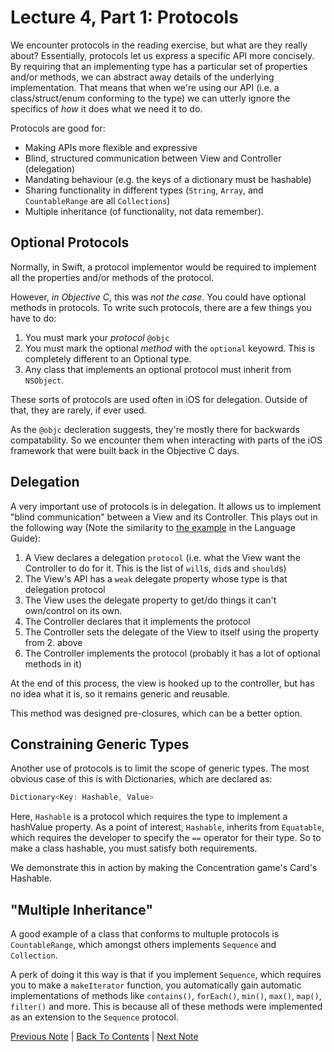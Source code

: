 # Lecture 4, Part 1: Protocols

We encounter protocols in the reading exercise, but what are they really about? Essentially, protocols let us express a specific API more concisely. By requiring that an implementing type has a particular set of properties and/or methods, we can abstract away details of the underlying implementation. That means that when we're using our API (i.e. a class/struct/enum conforming to the type) we can utterly ignore the specifics of *how* it does what we need it to do.

Protocols are good for:
* Making APIs more flexible and expressive
* Blind, structured communication between View and Controller (delegation)
* Mandating behaviour (e.g. the keys of a dictionary must be hashable)
* Sharing functionality in different types (`String`, `Array`, and `CountableRange` are all `Collections`)
* Multiple inheritance (of functionality, not data remember).

## Optional Protocols

Normally, in Swift, a protocol implementor would be required to implement all the properties and/or methods of the protocol.

However, *in Objective C*, this was *not the case*. You could have optional methods in protocols. To write such protocols, there are a few things you have to do:
1. You must mark your *protocol* `@objc`
2. You must mark the optional *method* with the `optional` keyowrd. This is completely different to an Optional type.
3. Any class that implements an optional protocol must inherit from `NSObject`.

These sorts of protocols are used often in iOS for delegation. Outside of that, they are rarely, if ever used.

As the `@objc` decleration suggests, they're mostly there for backwards compatability. So we encounter them when interacting with parts of the iOS framework that were built back in the Objective C days.

## Delegation

A very important use of protocols is in delegation. It allows us to implement "blind communication" between a View and its Controller. This plays out in the following way (Note the similarity to [the example](https://developer.apple.com/library/content/documentation/Swift/Conceptual/Swift_Programming_Language/Protocols.html#//apple_ref/doc/uid/TP40014097-CH25-ID276) in the Language Guide):

1. A View declares a delegation `protocol` (i.e. what the View want the Controller to do for it. This is the list of `will`s, `did`s and `should`s)
2. The View's API has a `weak` delegate property whose type is that delegation protocol
3. The View uses the delegate property to get/do things it can't own/control on its own.
4. The Controller declares that it implements the protocol
5. The Controller sets the delegate of the View to itself using the property from 2. above
6. The Controller implements the protocol (probably it has a lot of optional methods in it)

At the end of this process, the view is hooked up to the controller, but has no idea what it is, so it remains generic and reusable.

This method was designed pre-closures, which can be a better option.

## Constraining Generic Types

Another use of protocols is to limit the scope of generic types. The most obvious case of this is with Dictionaries, which are declared as:

```Swift
Dictionary<Key: Hashable, Value>
```

Here, `Hashable` is a protocol which requires the type to implement a hashValue property. As a point of interest, `Hashable`, inherits from `Equatable`, which requires the developer to specify the `==` operator for their type. So to make a class hashable, you must satisfy both requirements.

We demonstrate this in action by making the Concentration game's Card's Hashable.

## "Multiple Inheritance"

A good example of a class that conforms to multuple protocols is `CountableRange`, which amongst others implements `Sequence` and `Collection`.

A perk of doing it this way is that if you implement `Sequence`, which requires you to make a `makeIterator` function, you automatically gain automatic implementations of methods like `contains()`, `forEach()`, `min()`, `max()`, `map()`, `filter()` and more. This is because all of these methods were implemented as an extension to the `Sequence` protocol.

[Previous Note](../Lecture%204%20-%20More%20Swift/Part%200%20-%20Intro.md) | [Back To Contents](https://github.com/Firanus/stanford-iOS-lecture-notes) |  [Next Note](../Lecture%204%20-%20More%20Swift/Part%202%20-%20NSAttributedStrings.md)